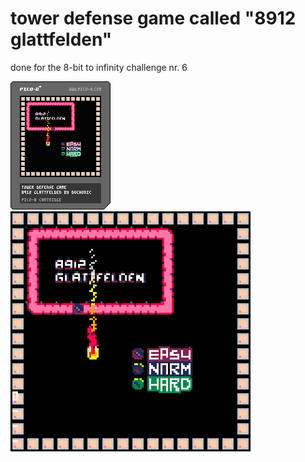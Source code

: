 # tower defense game called "8912 glattfelden"

done for the 8-bit to infinity challenge nr. 6

<img src="glattfelden.p8.png">
<img src="glattfelden_3.gif">
